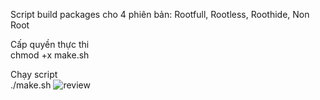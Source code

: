 Script build packages cho 4 phiên bản: Rootfull, Rootless, Roothide, Non Root

Cấp quyền thực thi  
chmod +x make.sh

Chạy script        
./make.sh
![review](https://img.upanh.tv/2025/05/14/Demo.png)
